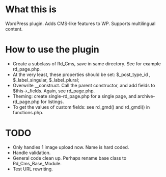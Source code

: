 What this is
============

WordPress plugin. Adds CMS-like features to WP. Supports multilingual content.

How to use the plugin
=====================

* Create a subclass of Rd_Cms, save in same directory. See for example rd_page.php.
* At the very least, these properties should be set: $_post_type_id , $_label_singular,
$_label_plural;
* Overwrite __construct. Call the parent constructor, and add fields to $this->_fields. Again, see rd_page.php.
* Theming: create single-rd_page.php for a single page, and archive-rd_page.php for listings.
* To get the values of custom fields: see rd_gmd() and rd_gmdi() in functions.php.

TODO
====

* Only handles 1 image upload now. Name is hard coded.
* Handle validation.
* General code clean up. Perhaps rename base class to Rd_Cms_Base_Module.
* Test URL rewriting.